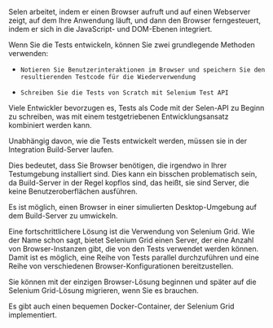 Selen arbeitet, indem er einen Browser aufruft und auf einen Webserver zeigt, auf dem Ihre Anwendung läuft, und dann den Browser ferngesteuert, indem er sich in die JavaScript- und DOM-Ebenen integriert.

Wenn Sie die Tests entwickeln, können Sie zwei grundlegende Methoden verwenden:

*     Notieren Sie Benutzerinteraktionen im Browser und speichern Sie den resultierenden Testcode für die Wiederverwendung 

*     Schreiben Sie die Tests von Scratch mit Selenium Test API 

Viele Entwickler bevorzugen es, Tests als Code mit der Selen-API zu Beginn zu schreiben, was mit einem testgetriebenen Entwicklungsansatz kombiniert werden kann.

Unabhängig davon, wie die Tests entwickelt werden, müssen sie in der Integration Build-Server laufen.

Dies bedeutet, dass Sie Browser benötigen, die irgendwo in Ihrer Testumgebung installiert sind. Dies kann ein bisschen problematisch sein, da Build-Server in der Regel kopflos sind, das heißt, sie sind Server, die keine Benutzeroberflächen ausführen.

Es ist möglich, einen Browser in einer simulierten Desktop-Umgebung auf dem Build-Server zu umwickeln.

Eine fortschrittlichere Lösung ist die Verwendung von Selenium Grid. Wie der Name schon sagt, bietet Selenium Grid einen Server, der eine Anzahl von Browser-Instanzen gibt, die von den Tests verwendet werden können. Damit ist es möglich, eine Reihe von Tests parallel durchzuführen und eine Reihe von verschiedenen Browser-Konfigurationen bereitzustellen.

Sie können mit der einzigen Browser-Lösung beginnen und später auf die Selenium Grid-Lösung migrieren, wenn Sie es brauchen.

Es gibt auch einen bequemen Docker-Container, der Selenium Grid implementiert.